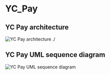 # YC_Pay
## YC Pay architecture
![YC Pay architecture](https://i.ibb.co/wczhz01/2023-10-01-154030.png)
./
## YC Pay UML sequence diagram

![YC Pay UML sequence diagram](https://www.plantuml.com/plantuml/png/nLNTRXmr5BwVft1kKy83L08rh4hKYyAAdQf8g1VMxCbcb5bxy7YW4QcKfce1WTGRhbln1Y5jH9eqwIlORyHdZxSPCywYHVoCj3kUSuvzllCTV_QjHdEbstcLhUaTcXChIBKLSR4XMrsLWZ9UQAbOzuogaeHcl66VIfdLc5aMPSrX6lEzELoRTUcyuytndSWzKdkrbdUvu3DI4rBVb0MvmD7TIRoCWaCvJnX6tbnnqG1FAKLl3PPFicocP5kphTivcxHrBPMcwQXLYaHHKfCnF43CDZxsqDYD6pUzpNt0vbqRDzbNtma-fm_m8lsjLBkF7Znwa96OPjd-_du_n-PSjaBd4bMdrcQt7nOxNCo8VK5VjzJezyaG5GhpSLkakwKwVdnOS8VbFAxEoxWF7GAFyZMr50qDK8_lvUoEq8JvVW5UQRPsJvI0nyQjxhjI1GK_wptHXn9I4rFbR4SpkUtdHNxpqXwOItDiJl0-CqVCFZ4NvjGDpRdz6UDB-zWUcjDK9jJ2tFe1teBANlsVxtO-gXfYArOL_2jqwA-xzCzITG2IVdTqsMVs9sQVcHDpWK67de4pUmZJcNrYVyJxJPgxrJ3y0WI_8UsnENVPqAaJXXTWuVVAN2vlqu1Go3oGUPzN5K4vdxHxf9Q2mfmOqw_c4ZIy1gg01pZiWNrklmT4XycSmV03Fh2Z77FnTD3q6FwddiwBHLKmOYk-DMz1A2n768BtpckVf-jR680msW1R94XnJTEkoDKOVm6-GN34-3AIbqXXiEqgAUlm4I4FRLbV7-rGiRiumzVNirwsgnx9MYCqUP9lonQuyY_3r0H1BakZkMuRzX4IbTDqA5ukSeB4kHp9Ab0PWbVOBNYmZda1QRpp7J_sMd8jPlOfU3x7xxNJaNdJspXEHo5PYdKCKwZp2QYFAlGtrJOfciPiNlKc2vRa_T9hFA_wb-k78SDQH-BrHrkuU5QIFGeO73w3rAWdnKnIyuiJTE9d1j5VKP3g_M0lhdH4l0JsKyZyZ67m3kqyieT1s0pcLqvPlhJJK2PEWkGUIDSO8m_DIGe2uUz54QrrlJu-Mqm98Mbvt-UbBiKCaOhfXxsZrbzzIyMPNPSRRKhBCmdZJpjzqXO5DSr_8EU_9UP_ISe3JMUB7WmL4nWTpFtVDHiPhxrGGeETApgpRk6ldLT_0000)
